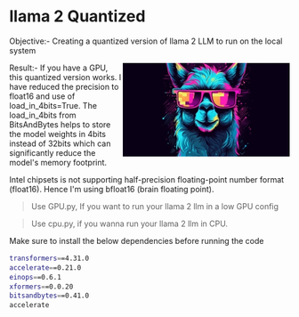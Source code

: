 # llama 2 Quantized  

Objective:- Creating a quantized version of llama 2 LLM to run on the local system 


<img align="right" src="https://github.com/deepakpillai/llama-2/blob/main/llama_300.jpg?raw=true" />

Result:- If you have a GPU, this quantized version works. I have reduced the precision to float16 and use of load_in_4bits=True. The load_in_4bits from BitsAndBytes helps to store the model weights in 4bits instead of 32bits which can significantly reduce the model's memory footprint. 


Intel chipsets is not supporting half-precision floating-point number format (float16). Hence I'm using bfloat16 (brain floating point). 

> Use GPU.py, If you want to run your llama 2 llm in a low GPU config

> Use cpu.py, if you wanna run your llama 2 llm in CPU.


Make sure to install the below dependencies before running the code
```sh
transformers==4.31.0
accelerate==0.21.0 
einops==0.6.1
xformers==0.0.20 
bitsandbytes==0.41.0
accelerate
```

